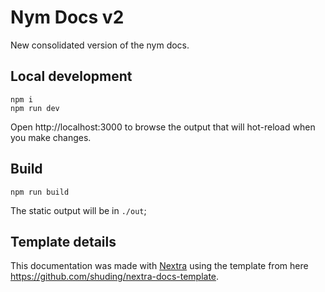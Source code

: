 # Nym Docs v2

New consolidated version of the nym docs.

## Local development

```
npm i
npm run dev
```

Open http://localhost:3000 to browse the output that will hot-reload when you make changes.

## Build

```
npm run build
```

The static output will be in `./out`;

## Template details

This documentation was made with [Nextra](https://nextra.site) using the template from here https://github.com/shuding/nextra-docs-template.
